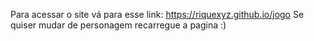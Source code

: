 Para acessar o site vá para esse link: https://riquexyz.github.io/jogo
Se quiser mudar de personagem recarregue a pagina :)
